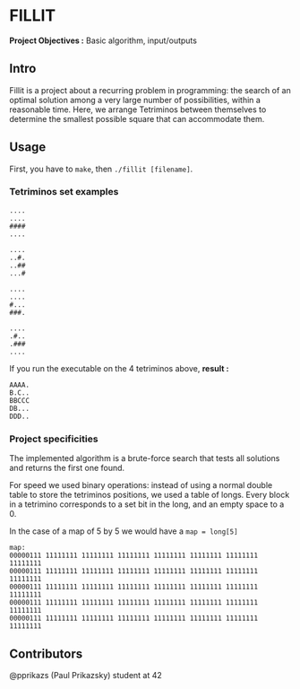 
# FILLIT

**Project Objectives :** Basic algorithm, input/outputs

## Intro

Fillit is a project about a recurring problem in programming: the search of an optimal solution among a very large number of possibilities, within a reasonable time. Here, we arrange Tetriminos between themselves to determine the smallest possible square that can accommodate them.

## Usage

First, you have to `make`, then `./fillit [filename]`.

### Tetriminos set examples
```
....
....
####
....

....
..#.
..##
...#

....
....
#...
###.

....
.#..
.###
....
```
If you run the executable on the 4 tetriminos above, 
**result :**
```
AAAA.
B.C..
BBCCC
DB...
DDD..
```

### Project specificities

The implemented algorithm is a brute-force search that tests all solutions and returns the first one found.

For speed we used binary operations: instead of using a normal double table to store the tetriminos positions, we used a table of longs. Every block in a tetrimino corresponds to a set bit in the long, and an empty space to a 0.

In the case of a map of 5 by 5 we would have a `map = long[5]`
```
map:
00000111 11111111 11111111 11111111 11111111 11111111 11111111 11111111
00000111 11111111 11111111 11111111 11111111 11111111 11111111 11111111
00000111 11111111 11111111 11111111 11111111 11111111 11111111 11111111
00000111 11111111 11111111 11111111 11111111 11111111 11111111 11111111
00000111 11111111 11111111 11111111 11111111 11111111 11111111 11111111
```

## Contributors

@pprikazs (Paul Prikazsky) student at 42
